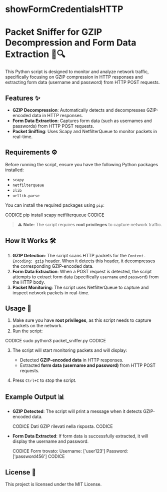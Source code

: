# showFormCredentialsHTTP
# Packet Sniffer for GZIP Decompression and Form Data Extraction 🐍🔍

This Python script is designed to monitor and analyze network traffic, specifically focusing on GZIP compression in HTTP responses and extracting form data (username and password) from HTTP POST requests.

## Features ✨

- **GZIP Decompression**: Automatically detects and decompresses GZIP-encoded data in HTTP responses.
- **Form Data Extraction**: Captures form data (such as usernames and passwords) from HTTP POST requests.
- **Packet Sniffing**: Uses Scapy and NetfilterQueue to monitor packets in real-time.

## Requirements ⚙️

Before running the script, ensure you have the following Python packages installed:

- `scapy`
- `netfilterqueue`
- `zlib`
- `urllib.parse`

You can install the required packages using `pip`:

CODICE
pip install scapy netfilterqueue
CODICE

> ⚠️ **Note**: The script requires **root privileges** to capture network traffic.

## How It Works 🛠️

1. **GZIP Detection**: The script scans HTTP packets for the `Content-Encoding: gzip` header. When it detects this header, it decompresses the corresponding GZIP-encoded data.
2. **Form Data Extraction**: When a POST request is detected, the script attempts to extract form data (specifically `username` and `password`) from the HTTP body.
3. **Packet Monitoring**: The script uses NetfilterQueue to capture and inspect network packets in real-time.

## Usage 🚀

1. Make sure you have **root privileges**, as this script needs to capture packets on the network.
2. Run the script:

CODICE
sudo python3 packet_sniffer.py
CODICE

3. The script will start monitoring packets and will display:

   - Detected **GZIP-encoded data** in HTTP responses.
   - Extracted **form data (username and password)** from HTTP POST requests.

4. Press `Ctrl+C` to stop the script.

## Example Output 📊

- **GZIP Detected**: The script will print a message when it detects GZIP-encoded data.

    CODICE
    Dati GZIP rilevati nella risposta.
    CODICE

- **Form Data Extracted**: If form data is successfully extracted, it will display the username and password.

    CODICE
    Form trovato: Username:  ['user123']  Password:  ['password456']
    CODICE

## License 📜

This project is licensed under the MIT License.

